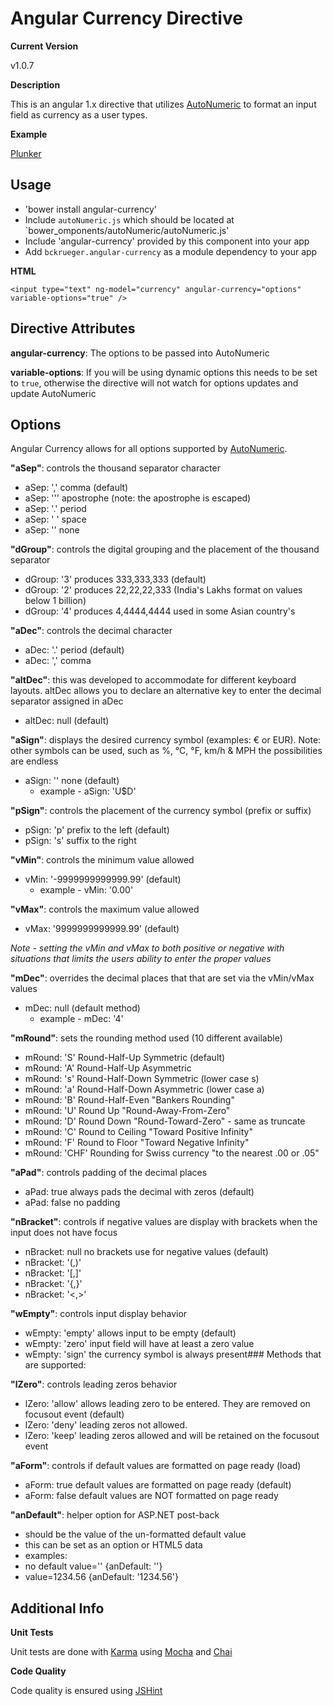 # Angular Currency Directive
**Current Version**


v1.0.7

**Description**

This is an angular 1.x directive that utilizes [AutoNumeric](https://github.com/BobKnothe/autoNumeric) to format an input field as currency as a user types.

**Example**

[Plunker](http://plnkr.co/edit/d8P1bY)

## Usage
* 'bower install angular-currency'
* Include `autoNumeric.js` which should be located at `bower_omponents/autoNumeric/autoNumeric.js'
* Include 'angular-currency' provided by this component into your app
* Add `bckrueger.angular-currency` as a module dependency to your app

**HTML**
```
<input type="text" ng-model="currency" angular-currency="options" variable-options="true" />
```

## Directive Attributes
**angular-currency**: The options to be passed into AutoNumeric

**variable-options**: If you will be using dynamic options this needs to be set to `true`, otherwise the directive will not watch for options updates and update AutoNumeric

## Options
Angular Currency allows for all options supported by [AutoNumeric](https://github.com/BobKnothe/autoNumeric#default-settings--supported-options).

**"aSep"**: controls the thousand separator character

-	aSep: ','	comma (default)
-	aSep: '\''	apostrophe (note: the apostrophe is escaped)
-	aSep: '.'	period
-	aSep: ' '	space
-	aSep: ''	none

**"dGroup"**: controls the digital grouping and the placement of the thousand separator

-	dGroup: '3'	 produces 333,333,333   (default)
-	dGroup: '2'	 produces 22,22,22,333 (India's Lakhs format on values below 1 billion)
-	dGroup: '4'	 produces 4,4444,4444 used in some Asian country's

**"aDec"**: controls the decimal character

-	aDec: '.'	period   (default)
-	aDec: ','	comma

**"altDec"**: this was developed to accommodate for different keyboard layouts. altDec allows you to declare an alternative key to enter the decimal separator assigned in aDec

-	altDec: null   (default)

**"aSign"**: displays the desired currency symbol (examples: &#8364; or EUR). Note: other symbols can be used, such as %, &deg;C, &deg;F, km/h & MPH the possibilities are endless

-	aSign: '' none   (default)
	- example - aSign: 'U$D' 

**"pSign"**: controls the placement of the currency symbol (prefix or suffix)

-	pSign: 'p' prefix to the left   (default)
-	pSign: 's' suffix to the right

**"vMin"**: controls the minimum value allowed

-	vMin: '-9999999999999.99'   (default)
	- example - vMin: '0.00'

**"vMax"**: controls the maximum value allowed

-	vMax: '9999999999999.99'   (default)

*Note - setting the vMin and vMax to both positive or negative with situations that limits the users ability to enter the proper values*  

**"mDec"**: overrides the decimal places that that are set via the vMin/vMax values

- 	mDec: null   (default method) 
	- example - mDec: '4'

**"mRound"**: sets the rounding method used (10 different available)

- 	mRound: 'S'	Round-Half-Up Symmetric   (default)
- 	mRound: 'A'	Round-Half-Up Asymmetric
- 	mRound: 's'	Round-Half-Down Symmetric (lower case s)
- 	mRound: 'a'	Round-Half-Down Asymmetric (lower case a)
- 	mRound: 'B'	Round-Half-Even "Bankers Rounding"
- 	mRound: 'U'	Round Up "Round-Away-From-Zero"
- 	mRound: 'D'	Round Down "Round-Toward-Zero" - same as truncate
- 	mRound: 'C'	Round to Ceiling "Toward Positive Infinity"
- 	mRound: 'F'	Round to Floor "Toward Negative Infinity"
- 	mRound: 'CHF'	Rounding for Swiss currency "to the nearest .00 or .05"

**"aPad"**: controls padding of the decimal places

- 	aPad: true		always pads the decimal with zeros (default)
- 	aPad: false  	no padding

**"nBracket"**: controls if negative values are display with brackets when the input does not have focus

-	nBracket: null	 no brackets use for negative values (default)
-	nBracket: '(,)'
-	nBracket: '[,]'
-	nBracket: '{,}'
-	nBracket: '<,>'

**"wEmpty"**: controls input display behavior

-	wEmpty: 'empty'	allows input to be empty   (default)
-	wEmpty: 'zero'	input field will have at least a zero value
-	wEmpty: 'sign'	the currency symbol is always present###  Methods that are supported:
    

**"lZero"**: controls leading zeros behavior

-	lZero: 'allow'	allows leading zero to be entered. They are removed on focusout event (default)
-	lZero: 'deny'	leading zeros not allowed.
-	lZero: 'keep'	leading zeros allowed and will be retained on the focusout event

**"aForm"**: controls if default values are formatted on page ready (load)

-	aForm: true	default values are formatted on page ready (default)
-	aForm: false	default values are NOT formatted on page ready

**"anDefault"**: helper option for ASP.NET post-back

- 	should be the value of the un-formatted default value
-	this can be set as an option or HTML5 data
-	examples:
-	no default value='' {anDefault: ''}
-	value=1234.56 {anDefault: '1234.56'}


## Additional Info
**Unit Tests**

Unit tests are done with [Karma](http://karma-runner.github.io/0.13/index.html) using [Mocha](https://mochajs.org/) and [Chai](http://chaijs.com/)

**Code Quality**

Code quality is ensured using [JSHint](http://jshint.com/)
